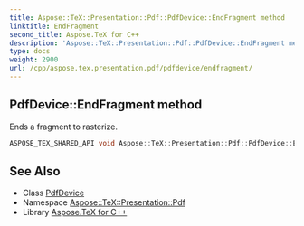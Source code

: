 ```yaml
---
title: Aspose::TeX::Presentation::Pdf::PdfDevice::EndFragment method
linktitle: EndFragment
second_title: Aspose.TeX for C++
description: 'Aspose::TeX::Presentation::Pdf::PdfDevice::EndFragment method. Ends a fragment to rasterize in C++.'
type: docs
weight: 2900
url: /cpp/aspose.tex.presentation.pdf/pdfdevice/endfragment/
---
```

## PdfDevice::EndFragment method


Ends a fragment to rasterize.

```cpp
ASPOSE_TEX_SHARED_API void Aspose::TeX::Presentation::Pdf::PdfDevice::EndFragment() override
```




## See Also

* Class [PdfDevice](../)
* Namespace [Aspose::TeX::Presentation::Pdf](../../)
* Library [Aspose.TeX for C++](../../../)
